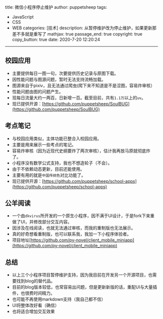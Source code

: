 title: 微信小程序停止维护
author: puppetsheep
tags:
  - JavaScript
  - CSS
  - WEB
categories: [技术]
description: 从暂停维护改为停止维护，如果更新那差不多就是重写了
mathjax: true
passage_end: true
copyright: true
copy_button: true
date: 2020-7-20 12:20:24
---

## 校园应用
  - 主要提供每日一图一句，次要提供历史记录与原图下载。
  - 因性能问题与图源问题，暂时无法支持流畅加载。
  - 图源来自于pixiv，且无法通过爬虫(爬下来不知道是不是涩图，容易炸审核）
  - 性能问题由图的问题产生。
  - 现每日流量大约一两百，日新增一百。截至目前，共有`1.1万`以上的`uv`。
  - 现已提供开源：[https://github.com/puppetsheep/SoulBUG](https://github.com/puppetsheep/SoulBUG)
<!-- more -->

## 考点笔记
  - 与校园应用类似，主体功能已整合入校园应用。
  - 主要是用来展示一些考点的笔记。
  - 容易炸审核（因为近现代史纲要炸了两次审核），估计我再放马原就彻底炸了。
  - 小程序没有数学公式支持，我也不想造轮子（不会）。
  - 由于不依赖动态更新，目前还能使用。
  - 主要有用的就是`中国传统色`对比功能了。
  - 现已提供开源：[https://github.com/puppetsheep/school-apps](https://github.com/puppetsheep/school-apps)

## 公羊阅读
  - 一个由`dkvirus`所开发的一个原生小程序，因不满于UI设计，于是fork下来重做了UI，并修改部分交互内容。
  - 因涉及在线阅读，也就无法通过审核，而我的重制版也无法展示。
  - 真的好奇想看重制版，也可以联系我，我加一下小程序体验者。
  - 项目地址[https://github.com/py-novel/client_mobile_miniapp](https://github.com/py-novel/client_mobile_miniapp)

## 总结
 - 以上三个小程序项目暂停维护支持，因为我目前在开发另一个开源项目，也需要找到blog的替代品。
 - 目前的blog版本较低，也常容易出问题，但是更新新版的话，重配UI与大量插件，也很费时间精力。
 - 也可能不再使用markdown支持（我自己都不信）
 - UI将整体改好看（确信）
 - 也将适合增加交互效果
  
